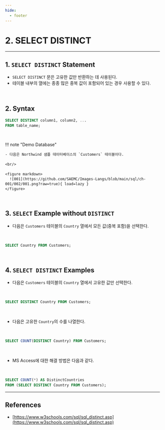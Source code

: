 ```yaml
---
hide:
  - footer
---
```


# 2. SELECT DISTINCT

---

## 1. `SELECT DISTINCT` Statement

- `SELECT DISTINCT` 문은 고유한 값만 반환하는 데 사용된다.
- 테이블 내부의 열에는 종종 많은 중복 값이 포함되어 있는 경우 사용할 수 있다.

<br/>

## 2. Syntax

```sql
SELECT DISTINCT column1, column2, ...
FROM table_name;
```

<br/>

!!! note "Demo Database"

    - 다음은 Northwind 샘플 데이터베이스의 `Customers` 테이블이다.

    <br/>

    <figure markdown>
      ![001](https://github.com/SAEMC/Images-Langs/blob/main/sql/ch-001/002/001.png?raw=true){ load=lazy }
    </figure>

<br/>

## 3. `SELECT` Example without `DISTINCT`

- 다음은 `Customers` 테이블의 `Country` 열에서 모든 값(중복 포함)을 선택한다.

<br/>

```sql
SELECT Country FROM Customers;
```

<br/>

## 4. `SELECT DISTINCT` Examples

- 다음은 `Customers` 테이블의 `Country` 열에서 고유한 값만 선택한다.

<br/>

```sql
SELECT DISTINCT Country FROM Customers;
```

<br/>

- 다음은 고유한 `Country`의 수를 나열한다.

<br/>

```sql
SELECT COUNT(DISTINCT Country) FROM Customers;
```

<br/>

- MS Access에 대한 해결 방법은 다음과 같다.

<br/>

```sql
SELECT COUNT(*) AS DistinctCountries
FROM (SELECT DISTINCT Country FROM Customers);
```

---

## References

- [https://www.w3schools.com/sql/sql_distinct.asp](https://www.w3schools.com/sql/sql_distinct.asp)
